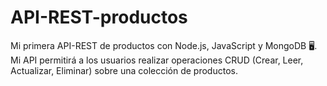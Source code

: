 # API-REST-productos
Mi primera API-REST de productos con Node.js, JavaScript y MongoDB 🖥️.
Mi API permitirá a los usuarios realizar operaciones CRUD (Crear, Leer, Actualizar, Eliminar) sobre una colección de productos.
